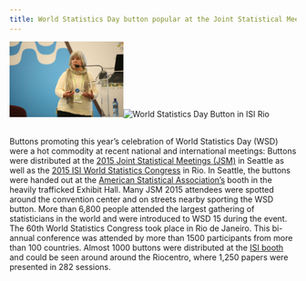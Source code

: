 ```yaml
---
title: World Statistics Day button popular at the Joint Statistical Meetings (JSM) in Seattle and the ISI World Statistics Congress (WSC) in Rio de Janeiro
---
```


<img src="/images/ISI-WSC_Button_1.jpg" alt="World Statistics Day Button in ISI Rio" style="width:200px"><img src="//images/ISI-WSC_Button_2.jpg" alt="World Statistics Day Button in ISI Rio" style="width:200px"><br><br>

Buttons promoting this year’s celebration of World Statistics Day (WSD) were a hot commodity at recent national and international meetings: Buttons were distributed at the <a href="(https://www.amstat.org/meetings/jsm/2015/" target="_blank">2015 Joint Statistical Meetings (JSM)</a> in Seattle as well as the <a href="http://www.isi2015.org/" target="_blank">2015 ISI World Statistics Congress</a> in Rio. In Seattle, the buttons were handed out at the <a href="http://www.amstat.org/" target="_blank">American Statistical Association’s</a> booth in the heavily trafficked Exhibit Hall. Many JSM 2015 attendees were spotted around the convention center and on streets nearby sporting the WSD button. More than 6,800 people attended the largest gathering of statisticians in the world and were introduced to WSD 15 during the event.
The 60th World Statistics Congress took place in Rio de Janeiro. This bi-annual conference was attended by more than 1500 participants from more than 100 countries. Almost 1000 buttons were distributed at the <a href="http://www.isi-web.org/" target="_blank">ISI booth</a> and could be seen around around the Riocentro, where 1,250 papers were presented in 282 sessions.
